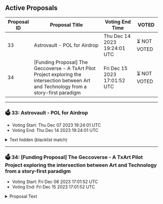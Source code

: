 ## Active Proposals

| Proposal ID | Proposal Title | Voting End Time | VOTED |
|-------------|----------------|-----------------|-------|
| 33 | Astrovault - POL for Airdrop | Thu Dec 14 2023 19:24:01 UTC | ⏳ NOT VOTED |
| 34 | [Funding Proposal] The Geccoverse - A TxArt Pilot Project exploring the intersection between Art and Technology from a story-first paradigm | Fri Dec 15 2023 17:01:52 UTC | ⏳ NOT VOTED |

---

### 🗳 33: Astrovault - POL for Airdrop
- Voting Start: Thu Dec 07 2023 19:24:01 UTC
- Voting End: Thu Dec 14 2023 19:24:01 UTC

<details>
<summary>Text hidden (blacklist match)</summary>
 
</details>

---

### 🗳 34: [Funding Proposal] The Geccoverse - A TxArt Pilot Project exploring the intersection between Art and Technology from a story-first paradigm
- Voting Start: Fri Dec 08 2023 17:01:52 UTC
- Voting End: Fri Dec 15 2023 17:01:52 UTC

<details>
<summary>Proposal Text</summary>
 
## Summary nThe Geccoverse is a Tamagochi-style digital universe where users can birth and nurture a gecco, grow it, showcase it and interact with their fellow geccos about all things gecco-related. The focus is on creating a digital fan experience for the music band 100 gecs, an internet-native hyperpop band, but the game is open for everyone. We leverage Archway to provide NFT DAO tech and focus on ease of onboarding through research into account abstraction paired with the Unity game engine. Through the collection of internal and external feedback & metrics, practices are distilled into an incubator program framework and pitched to art institutions, developer schools and traditional investors with the intent of founding an economically sustainable incubator program. n[Proposal Forum Post](https://gov.archway.io/t/funding-proposal-the-geccoverse-a-txart-pilot-project-exploring-the-intersection-between-art-and-technology-from-a-story-first-paradigm/384) n ## Funding Request nWe request 1.25M ARCH be deposited to a 3/5 multi-sig with the following members: n- Max - Phi-Labs n- Mike - Archway Foundation n- Phunky - LuckyFriday n- Eric - Astrovault n- Ilo - GraviDAO nnThe ARCH will be distributed on a bi-weekly schedule according to the milestones outlined in the proposal. Remaining ARCH will be send back to the community treasury upon completion of the roadmap.
</details>
